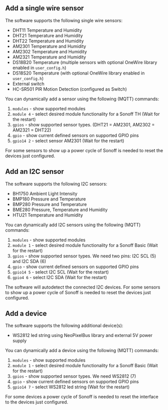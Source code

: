 ## Add a single wire sensor
The software supports the following single wire sensors:
- DHT11 Temperature and Humidity
- DHT21 Temperature and Humidity
- DHT22 Temperature and Humidity
- AM2301 Temperature and Humidity
- AM2302 Temperature and Humidity
- AM2321 Temperature and Humidity
- DS18B20 Temperature (multiple sensors with optional OneWire library enabled in ``user_config.h``)
- DS18S20 Temperature (with optional OneWire library enabled in ``user_config.h``)
- External switch
- HC-SR501 PIR Motion Detection (configured as Switch)

You can dynamically add a sensor using the following (MQTT) commands:

1. ``modules`` - show supported modules
2. ``module 4`` - select desired module functionality for a Sonoff TH (Wait for the restart)
3. ``gpios`` - show supported sensor types. (DHT21 = AM2301, AM2302 = AM2321 = DHT22)
4. ``gpio`` - show current defined sensors on supported GPIO pins
5. ``gpio14 2`` - select sensor AM2301 (Wait for the restart)

For some sensors to show up a power cycle of Sonoff is needed to reset the devices just configured.

## Add an I2C sensor
The software supports the following I2C sensors:
- BH1750 Ambient Light Intensity
- BMP180 Pressure and Temperature
- BMP280 Pressure and Temperature
- BME280 Pressure, Temperature and Humidity
- HTU21  Temperature and Humidity

You can dynamically add I2C sensors using the following (MQTT) commands:

1. ``modules`` - show supported modules
2. ``module 1`` - select desired module functionality for a Sonoff Basic (Wait for the restart)
3. ``gpios`` - show supported sensor types. We need two pins: I2C SCL (5) and I2C SDA (6)
4. ``gpio`` - show current defined sensors on supported GPIO pins
5. ``gpio14 5`` - select I2C SCL (Wait for the restart)
6. ``gpio4 6`` - select I2C SDA (Wait for the restart)

The software will autodetect the connected I2C devices. For some sensors to show up a power cycle of Sonoff is needed to reset the devices just configured.

## Add a device
The software supports the following additional device(s):
- WS2812 led string using NeoPixelBus library and external 5V power supply

You can dynamically add a device using the following (MQTT) commands:

1. ``modules`` - show supported modules
2. ``module 1`` - select desired module functionality for a Sonoff Basic (Wait for the restart)
3. ``gpios`` - show supported sensor types. We need WS2812 (7)
4. ``gpio`` - show current defined sensors on supported GPIO pins
5. ``gpio14 7`` - select WS2812 led string (Wait for the restart)

For some devices a power cycle of Sonoff is needed to reset the interface to the devices just configured.
